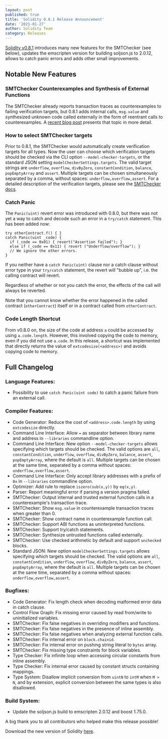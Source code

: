 ```yaml
---
layout: post
published: true
title: 'Solidity 0.8.1 Release Announcement'
date: '2021-01-27'
author: Solidity Team
category: Releases
---
```


[Solidity v0.8.1](https://github.com/ethereum/solidity/releases/tag/v0.8.1) introduces
many new features for the SMTChecker (see below), updates the
emscripten version for building soljson.js to 2.0.12,
allows to catch panic errors and adds other small improvements.

## Notable New Features

### SMTChecker Counterexamples and Synthesis of External Functions

The SMTChecker already reports transaction traces as counterexamples to failing verification
targets, but 0.8.1 adds internal calls, `msg.value` and synthesized unknown code called
externally in the form of reentrant calls to counterexamples.
A [recent blog post](https://fv.ethereum.org/2021/01/18/smtchecker-and-synthesis-of-external-functions/)
presents that topic in more detail.

### How to select SMTChecker targets

Prior to 0.8.1, the SMTChecker would automatically create verification targets for all types.
Now the user can choose which verification targets should be checked via the CLI option
`--model-checker-targets`, or the standard JSON setting `modelCheckerSettings.targets`.
The valid target strings are `underflow`, `overflow`, `divByZero`, `constantCondition`,
`balance`, `popEmptyArray` and `assert`. Multiple targets can be chosen simultaneously
separated by a comma, without spaces: `underflow,overflow,assert`.
For a detailed description of the verification targets, please see the [SMTChecker docs](https://docs.soliditylang.org/en/v0.8.0/security-considerations.html#formal-verification).

### Catch Panic

The `Panic(uint)` revert error was introduced with 0.8.0, but there was not yet a way
to catch and decode such an error in a `try/catch` statement. This has been added
now:

    try otherContract.f() { }
    catch Panic(uint _code) {
      if (_code == 0x01) { revert("Assertion failed"); }
      else if (_code == 0x11) { revert ("Underflow/overflow"); }
      // We ignore the other errors.
    }

If you neither have a `catch Panic(uint)` clause nor a catch clause without error type in your `try/catch` statement,
the revert will "bubble up", i.e. the calling contract will revert.

Regardless of whether or not you catch the error, the effects of the call will always be reverted.

Note that you cannot know whether the error happened in the called contract (`otherContract`)
itself or in a contract called from `otherContract`.

### Code Length Shortcut

From v0.8.0 on, the size of the code at address `a` could be accessed by
using `a.code.length`. However, this involved copying the code to memory,
even if you did not use `a.code`.
In this release, a shortcut was implemented that directly returns the
value of `extcodesize(<address>)` and avoids copying code to memory.

## Full Changelog

### Language Features:

- Possibility to use `catch Panic(uint code)` to catch a panic failure from an external call.

### Compiler Features:

- Code Generator: Reduce the cost of `<address>.code.length` by using `extcodesize` directly.
- Command Line Interface: Allow `=` as separator between library name and address in `--libraries` commandline option.
- Command Line Interface: New option `--model-checker-targets` allows specifying which targets should be checked. The valid options are `all`, `constantCondition`, `underflow`, `overflow`, `divByZero`, `balance`, `assert`, `popEmptyArray`, where the default is `all`. Multiple targets can be chosen at the same time, separated by a comma without spaces: `underflow,overflow,assert`.
- Command Line Interface: Only accept library addresses with a prefix of `0x` in `--libraries` commandline option.
- Optimizer: Add rule to replace `iszero(sub(x,y))` by `eq(x,y)`.
- Parser: Report meaningful error if parsing a version pragma failed.
- SMTChecker: Output internal and trusted external function calls in a counterexample's transaction trace.
- SMTChecker: Show `msg.value` in counterexample transaction traces when greater than 0.
- SMTChecker: Show contract name in counterexample function call.
- SMTChecker: Support ABI functions as uninterpreted functions.
- SMTChecker: Support try/catch statements.
- SMTChecker: Synthesize untrusted functions called externally.
- SMTChecker: Use checked arithmetic by default and support `unchecked` blocks.
- Standard JSON: New option `modelCheckerSettings.targets` allows specifying which targets should be checked. The valid options are `all`, `constantCondition`, `underflow`, `overflow`, `divByZero`, `balance`, `assert`, `popEmptyArray`, where the default is `all`. Multiple targets can be chosen at the same time, separated by a comma without spaces: `underflow,overflow,assert`.

### Bugfixes:

- Code Generator: Fix length check when decoding malformed error data in catch clause.
- Control Flow Graph: Fix missing error caused by read from/write to uninitialized variables.
- SMTChecker: Fix false negatives in overriding modifiers and functions.
- SMTChecker: Fix false negatives in the presence of inline assembly.
- SMTChecker: Fix false negatives when analyzing external function calls.
- SMTChecker: Fix internal error on `block.chainid`.
- SMTChecker: Fix internal error on pushing string literal to `bytes` array.
- SMTChecker: Fix missing type constraints for block variables.
- Type Checker: Fix infinite loop when accessing circular constants from inline assembly.
- Type Checker: Fix internal error caused by constant structs containing mappings.
- Type System: Disallow implicit conversion from `uintN` to `intM` when `M > N`, and by extension, explicit conversion between the same types is also disallowed.

### Build System:

- Update the soljson.js build to emscripten 2.0.12 and boost 1.75.0.

A big thank you to all contributors who helped make this release possible!

Download the new version of Solidity [here](https://github.com/ethereum/solidity/releases/tag/v0.8.1).
